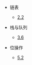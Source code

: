 -	链表
	-	[2.2](https://github.com/jemoii/project/blob/master/Cracking_the_Coding_Interview/Java/Chapter2/CCI2_2.md)

-	栈与队列
	-	[3.6](https://github.com/jemoii/project/blob/master/Cracking_the_Coding_Interview/Java/Chapter3/CCI3_6.md)

-	位操作
	-	[5.2](https://github.com/jemoii/project/blob/master/Cracking_the_Coding_Interview/Java/Chapter5/CCI5_2.md)